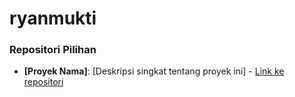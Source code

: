 # ryanmukti
### Repositori Pilihan

* **[Proyek Nama]**: [Deskripsi singkat tentang proyek ini] - [Link ke repositori](https://github.com/ryanmukti/ryanmukyi.git)
